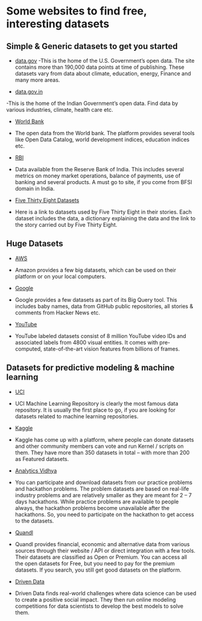 # Some websites to find free, interesting datasets

## Simple & Generic datasets to get you started

* [data.gov](https://www.data.gov)
-This is the home of the U.S. Government’s open data. The site contains more than 190,000 data points at time of publishing. 
These datasets vary from data about climate, education, energy, Finance and many more areas.

* [data.gov.in](https://data.gov.in)

-This is the home of the Indian Government’s open data. Find data by various industries, climate, health care etc.

* [World Bank](https://data.worldbank.org)

- The open data from the World bank. The platform provides several tools like Open Data Catalog, world development indices, education indices etc.

* [RBI](https://rbi.org.in/Scripts/Statistics.aspx)

- Data available from the Reserve Bank of India. This includes several metrics on money market operations, balance of payments, use of banking and several products. A must go to site, if you come from BFSI domain in India.

* [Five Thirty Eight Datasets](https://github.com/fivethirtyeight/data)

- Here is a link to datasets used by Five Thirty Eight in their stories. Each dataset includes the data, a dictionary explaining the data and the link to the story carried out by Five Thirty Eight.

## Huge Datasets

* [AWS](https://registry.opendata.aws)

- Amazon provides a few big datasets, which can be used on their platform or on your local computers.

* [Google](https://cloud.google.com/bigquery/public-data/)

- Google provides a few datasets as part of its Big Query tool. This includes baby names, data from GitHub public repositories, all stories & comments from Hacker News etc.

* [YouTube](https://research.google.com/youtube8m/)

- YouTube labeled datasets consist of 8 million YouTube video IDs and associated labels from 4800 visual entities. It comes with pre-computed, state-of-the-art vision features from billions of frames.

## Datasets for predictive modeling & machine learning

* [UCI](https://archive.ics.uci.edu/ml/index.php)

- UCI Machine Learning Repository is clearly the most famous data repository. It is usually the first place to go, if you are looking for datasets related to machine learning repositories. 

* [Kaggle](https://www.kaggle.com/datasets)

- Kaggle has come up with a platform, where people can donate datasets and other community members can vote and run Kernel / scripts on them. They have more than 350 datasets in total – with more than 200 as Featured datasets. 

* [Analytics Vidhya](https://datahack.analyticsvidhya.com/contest/all/)

- You can participate and download datasets from our practice problems and hackathon problems. The problem datasets are based on real-life industry problems and are relatively smaller as they are meant for 2 – 7 days hackathons. While practice problems are available to people always, the hackathon problems become unavailable after the hackathons. So, you need to participate on the hackathon to get access to the datasets.

* [Quandl](https://www.quandl.com)

- Quandl provides financial, economic and alternative data from various sources through their website / API or direct integration with a few tools. Their datasets are classified as Open or Premium. You can access all the open datasets for Free, but you need to pay for the premium datasets. If you search, you still get good datasets on the platform.

* [Driven Data](https://www.drivendata.org)

- Driven Data finds real-world challenges where data science can be used to create a positive social impact. They then run online modeling competitions for data scientists to develop the best models to solve them.



